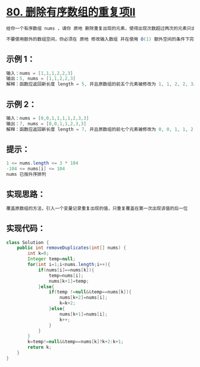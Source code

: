 # [80. 删除有序数组的重复项II](https://leetcode.cn/problems/remove-duplicates-from-sorted-array-ii/description/)
``` java
给你一个有序数组 nums ，请你 原地 删除重复出现的元素，使得出现次数超过两次的元素只出现两次 ，返回删除后数组的新长度。

不要使用额外的数组空间，你必须在 原地 修改输入数组 并在使用 O(1) 额外空间的条件下完成。
```
## 示例 1：
``` java
输入：nums = [1,1,1,2,2,3]
输出：5, nums = [1,1,2,2,3]
解释：函数应返回新长度 length = 5, 并且原数组的前五个元素被修改为 1, 1, 2, 2, 3。 不需要考虑数组中超出新长度后面的元素。
```
## 示例 2：
``` java
输入：nums = [0,0,1,1,1,1,2,3,3]
输出：7, nums = [0,0,1,1,2,3,3]
解释：函数应返回新长度 length = 7, 并且原数组的前七个元素被修改为 0, 0, 1, 1, 2, 3, 3。不需要考虑数组中超出新长度后面的元素。
```
## 提示：
``` java
1 <= nums.length <= 3 * 104
-104 <= nums[i] <= 104
nums 已按升序排列
```
## 实现思路：
``` java
覆盖原数组的方法，引入一个变量记录重复出现的值，只重复覆盖在第一次出现该值的后一位
```
## 实现代码：
``` java
class Solution {
    public int removeDuplicates(int[] nums) {
        int k=0;
        Integer temp=null;
        for(int i=1;i<nums.length;i++){
            if(nums[i]==nums[k]){
                temp=nums[i];
                nums[k+1]=temp;
            }else{
                if(temp !=null&&temp==nums[k]){
                    nums[k+2]=nums[i];
                    k=k+2;
                }else{
                    nums[k+1]=nums[i];
                    k++;
                }
            }
        }
        k=temp!=null&&temp==nums[k]?k+2:k+1;
        return k;
    }
}
```
